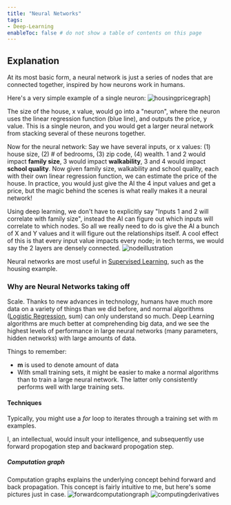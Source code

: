 ```yaml
---
title: "Neural Networks"
tags:
- Deep-Learning
enableToc: false # do not show a table of contents on this page
---
```

## Explanation
At its most basic form, a neural network is just a series of nodes that are connected together, inspired by how neurons work in humans.

Here's a very simple example of a single neuron:
![housingpricegraph](hub/ai/imgs/housingpricegraph.png)]

The size of the house, x value, would go into a "neuron", where the neuron uses the linear regression function (blue line), and outputs the price, y value. This is a single neuron, and you would get a larger neural network from stacking several of these neurons together.

Now for the neural network:
Say we have several inputs, or x values: (1) house size, (2) # of bedrooms, (3) zip code, (4) wealth. 1 and 2 would impact **family size**, 3 would impact **walkability**, 3 and 4 would impact **school quality**. Now given family size, walkability and school quality, each with their own linear regression function, we can estimate the price of the house. In practice, you would just give the AI the 4 input values and get a price, but the magic behind the scenes is what really makes it a neural network!

Using deep learning, we don't have to explicitly say "Inputs 1 and 2 will correlate with family size", instead the AI can figure out which inputs will correlate to which nodes. So all we really need to do is give the AI a bunch of X and Y values and it will figure out the relationships itself. A cool effect of this is that every input value impacts every node; in tech terms, we would say the 2 layers are densely connected.
![nodeillustration](hub/ai/imgs/nodeillustration.png)

Neural networks are most useful in [Supervised Learning](ai/Supervised%20Learning.md), such as the housing example.

### Why are Neural Networks taking off
Scale. Thanks to new advances in technology, humans have much more data on a variety of things than we did before, and normal algorithms ([Logistic Regression](ai/Logistic%20Regression.md), sum) can only understand so much. Deep Learning algorithms are much better at comprehending big data, and we see the highest levels of performance in large neural networks (many parameters, hidden networks) with large amounts of data.

Things to remember:
- **m** is used to denote amount of data
- With small training sets, it might be easier to make a normal algorithms than to train a large neural network. The latter only consistently performs well with large training sets.

#### Techniques
Typically, you might use a *for* loop to iterates through a training set with m examples. 

I, an intellectual, would insult your intelligence, and subsequently use forward propogation step and backward propogation step.
##### Computation graph
Computation graphs explains the underlying concept behind forward and back propagation. This concept is fairly intuitive to me, but here's some pictures just in case. 
![forwardcomputationgraph](hub/ai/imgs/forwardcomputationgraph.png)
![computingderivatives](hub/ai/imgs/computingderivatives.png)
